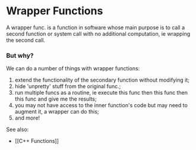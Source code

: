 # Wrapper Functions

A wrapper func. is a function in software whose main purpose is to call a second function or system call with no additional computation, ie wrapping the second call.

### But why?

We can do a number of things with wrapper functions:
1. extend the functionality of the secondary function without modifying it;
2. hide 'unpretty' stuff from the original func.;
3. run multiple funcs as a routine, ie execute this func then this func then this func and give me the results;
4. you may not have access to the inner function's code but may need to augment it, a wrapper can do this;
5. and more!


See also:
- [[C++ Functions]]